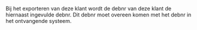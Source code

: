 Bij het exporteren van deze klant wordt de debnr van deze klant de hiernaast ingevulde debnr. Dit debnr moet overeen komen met het debnr in het ontvangende systeem.